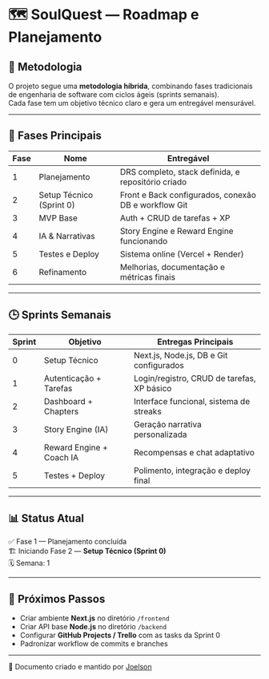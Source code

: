 # 🗺️ SoulQuest — Roadmap e Planejamento

## 🧩 Metodologia
O projeto segue uma **metodologia híbrida**, combinando fases tradicionais de engenharia de software com ciclos ágeis (sprints semanais).  
Cada fase tem um objetivo técnico claro e gera um entregável mensurável.

---

## 🧱 Fases Principais
| Fase | Nome | Entregável |
|------|------|-------------|
| 1 | Planejamento | DRS completo, stack definida, e repositório criado |
| 2 | Setup Técnico (Sprint 0) | Front e Back configurados, conexão DB e workflow Git |
| 3 | MVP Base | Auth + CRUD de tarefas + XP |
| 4 | IA & Narrativas | Story Engine e Reward Engine funcionando |
| 5 | Testes e Deploy | Sistema online (Vercel + Render) |
| 6 | Refinamento | Melhorias, documentação e métricas finais |

---

## 🕒 Sprints Semanais
| Sprint | Objetivo | Entregas Principais |
|--------|-----------|--------------------|
| 0 | Setup Técnico | Next.js, Node.js, DB e Git configurados |
| 1 | Autenticação + Tarefas | Login/registro, CRUD de tarefas, XP básico |
| 2 | Dashboard + Chapters | Interface funcional, sistema de streaks |
| 3 | Story Engine (IA) | Geração narrativa personalizada |
| 4 | Reward Engine + Coach IA | Recompensas e chat adaptativo |
| 5 | Testes + Deploy | Polimento, integração e deploy final |

---

## 📊 Status Atual
✅ Fase 1 — Planejamento concluída  
🏗️ Iniciando Fase 2 — **Setup Técnico (Sprint 0)**  
🗓️ Semana: 1  

---

## 🎯 Próximos Passos
- Criar ambiente **Next.js** no diretório `/frontend`  
- Criar API base **Node.js** no diretório `/backend`  
- Configurar **GitHub Projects / Trello** com as tasks da Sprint 0  
- Padronizar workflow de commits e branches  

---

🧩 Documento criado e mantido por [Joelson](https://github.com/joelsondeveloper)
